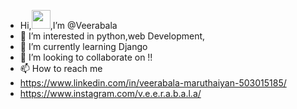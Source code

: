 - Hi,<img src="https://raw.githubusercontent.com/MartinHeinz/MartinHeinz/master/wave.gif" width="30px">,I’m @Veerabala
- 👀 I’m interested in python,web Development,
- 🌱 I’m currently learning Django
- 💞️ I’m looking to collaborate on !!
- 📫 How to reach me 
- https://www.linkedin.com/in/veerabala-maruthaiyan-503015185/
- https://www.instagram.com/v.e.e.r.a.b.a.l.a/

<!---
Veerbala/Veerbala is a ✨ special ✨ repository because its `README.md` (this file) appears on your GitHub profile.
You can click the Preview link to take a look at your changes.
--->

